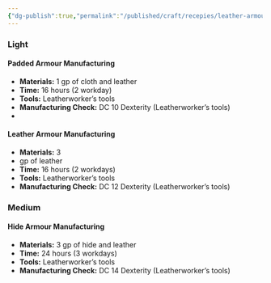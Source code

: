 ```yaml
---
{"dg-publish":true,"permalink":"/published/craft/recepies/leather-armours/"}
---
```


### Light

#### Padded Armour Manufacturing
- **Materials:** 1 gp of cloth and leather
- **Time:** 16 hours (2 workday)
- **Tools:** Leatherworker’s tools
- **Manufacturing Check:** DC 10 Dexterity (Leatherworker’s tools)
- 
#### Leather Armour Manufacturing
- **Materials:** 3
- gp of leather
- **Time:** 16 hours (2 workdays)
- **Tools:** Leatherworker’s tools
- **Manufacturing Check:** DC 12 Dexterity (Leatherworker’s tools)

### Medium

#### Hide Armour Manufacturing
- **Materials:** 3 gp of hide and leather
- **Time:** 24 hours (3 workdays)
- **Tools:** Leatherworker’s tools
- **Manufacturing Check:** DC 14 Dexterity (Leatherworker’s tools)